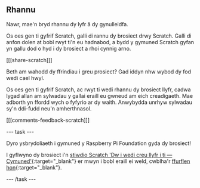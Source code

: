 ## Rhannu

Nawr, mae'n bryd rhannu dy lyfr â dy gynulleidfa.

Os oes gen ti gyfrif Scratch, galli di rannu dy brosiect drwy Scratch. Galli di anfon dolen at bobl rwyt ti'n eu hadnabod, a bydd y gymuned Scratch gyfan yn gallu dod o hyd i dy brosiect a rhoi cynnig arno.

[[[share-scratch]]]

Beth am wahodd dy ffrindiau i greu prosiect? Gad iddyn nhw wybod dy fod wedi cael hwyl.

Os oes gen ti gyfrif Scratch, ac rwyt ti wedi rhannu dy brosiect llyfr, cadwa lygad allan am sylwadau y gallai eraill eu gwneud am eich creadigaeth. Mae adborth yn ffordd wych o fyfyrio ar dy waith. Anwybydda unrhyw sylwadau sy'n ddi-fudd neu'n amherthnasol.

[[[comments-feedback-scratch]]]

--- task ---

Dyro ysbrydoliaeth i gymuned y Raspberry Pi Foundation gyda dy brosiect!

I gyflwyno dy brosiect i'n [stiwdio Scratch 'Dw i wedi creu llyfr i ti — Cymuned'](https://scratch.mit.edu/studios/29092393){:target="_blank"} er mwyn i bobl eraill ei weld, cwblha'r [ffurflen hon](https://form.raspberrypi.org/f/community-project-submissions){:target="_blank"}.

--- /task ---

